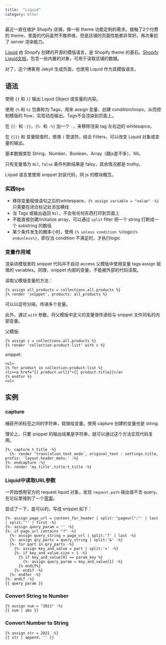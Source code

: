 ```yaml
---
title:  "Liquid"
category: Other
---
```

最近一直在维护 Shopify 店铺，做一些 theme 功能定制的需求。接触了2个付费的 theme，里面的代码虽然不敢恭维，但是店铺的页面性能都非常好。再次重拾了 server 渲染能力。

[Liquid](https://shopify.github.io/liquid/) 由 Shopify 创建的开源的模版语言，是 Shopify theme 的基石。[Shopify Liquid文档](https://shopify.dev/docs/themes/liquid/reference)，包含一些内置的对象，可用于读取店铺的数据。

对了，这个博客用 Jekyll 生成页面，也使用 Liquid 作为其模版语言。

<!--more-->

## 语法

使用 `{{` 和 `}}` 输出 Liquid Object 或变量的内容。

使用 `{%` 和 `%}` 包裹称为 Tags，用来 assign 变量、创建 condition/loops，从而控制模版的 flow，实现动态输出。Tags不会渲染到页面上。

在 `{{-` 和 `-}}`，`{%-` 和 `-%}` 加一个 `-`，来移除渲染 tag 左右边的 whitesapce。

在 `{{}}` 和 变量赋值时，使用 `|` 管道符，结合 Filters，可以改变 Liquid 对象或变量的输出。

基本数据类型 String、Number、Boolean、Array（跟js差不多）、Nil。

只有变量值为 `Nil`, `false` 条件判断结果是 falsy，其余情况都是 truthy。

Liquid 语言里使用 snippet 封装代码，同 js 的模块概念。

### 实践tips

+ 移除变量赋值语句之后的whitespace，`{% assign variable = "value" -%}` 只需要在闭合标记处添加横线
+ 当 Tags 或输出返回 `Nil`，不会有任何东西打印到页面上
+ 不能直接创建/initialize array，可以通过 `split` filter 把一个 string 打断成一个 substring 的数组
+ 某个条件发生的概率小时，使用 `{% unless condition %}`logic`{% endunless%}`，即仅当 condition 不满足时，才执行logic

### 变量作用域

渲染进模版里的 snippet 代码并不自动 access 父模版中使用变量 tags assign 赋值的 variables。同理，snippet 内部的变量，不能被外部的代码读取。

读取父模版变量的方法：

```
{% assign all_products = collections.all.products %}
{% render 'snippet', products: all_products %}
```

可以以逗号分隔，传递多个变量。

此外，通过 `with` 参数，将父模版中定义的变量值传递给与 snippet 文件同名的内部变量。

父模版:
```
{% assign c = collections.all.products %}
{% render 'collection-product-list' with c %}
```

snippet:
```
<ul>
{% for product in collection-product-list %}
<li><a href="{{ product.url}}">{{ product.title}}</a>
{% endfor %}
<ul>
```

## 实例

### capture

捕获开闭标签之间的字符串，赋值给变量。使用 capture 创建的变量也是 string.

理论上，只要 snippet 的输出结果是字符串，就可以通过这个方法实现代码复用。

```
{%- capture t_title -%}
  {%- render 'translation_text_node', original_text : settings.title, prefix: 'layout.header_menu.' -%}
{%- endcapture -%}
{%- render 'my_title',title:t_title -%}
```

### Liquid中读取URL参数

一开始想用官方的 request liquid 对象，发现 `request.path` 输出值不含 query。在论坛里搜到了一个[答案](https://community.shopify.com/c/Shopify-Design/URL-Parameters-in-LIQUID/m-p/808960/highlight/true#M203580)。

尝试了一下，是可以的。写成 snippet 如下：

```liquid
{%- assign page_url = content_for_header | split:'"pageurl":"' | last | split:'"' | first -%}
{%- assign query_param = '' -%}
{%- if page_url contains "?" -%}
  {%- assign query_string = page_url | split:'?' | last -%}
  {%- assign qry_parts = query_string | split:'&' -%}
  {%- for part in qry_parts -%}
    {%- assign key_and_value = part | split:'=' -%}
    {%- if key_and_value.size > 1 -%}
      {% if key_and_value[0] == param_key %}
        {%- assign query_param = key_and_value[1] -%}
      {% endif%}
    {%- endif -%}
  {%- endfor -%}
{%- endif -%}
{{ query_param }}
```

### Convert String to Number

```liquid
{% assign num = "2021" -%}
{{ num | abs }}
```

### Convert Number to String

```liquid
{% assign str = 2021 -%}
{{ str | append: '' }}
```
